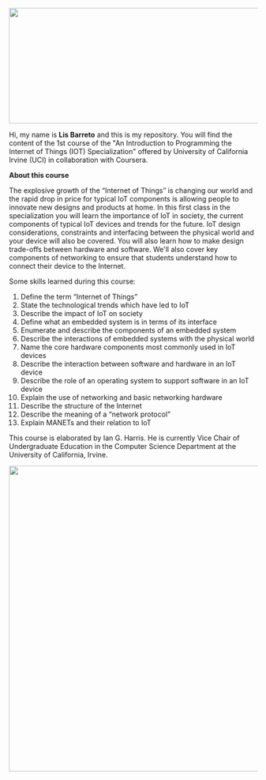 <p align="center">
  <img width="800" height="234.40" src="https://github.com/lis-r-barreto/introduction-to-the-internet-of-things-and-embedded-systems/blob/master/iot_coursera.png">
</p>

Hi, my name is <b>Lis Barreto</b> and this is my repository. You will find the content of the 1st course of the "An Introduction to Programming the Internet of Things (IOT) Specialization" offered by University of California Irvine (UCI) in collaboration with Coursera.


<b>About this course</b>

The explosive growth of the “Internet of Things” is changing our world and the rapid drop in price for typical IoT components is allowing people to innovate new designs and products at home. In this first class in the specialization you will learn the importance of IoT in society, the current components of typical IoT devices and trends for the future. IoT design considerations, constraints and interfacing between the physical world and your device will also be covered. You will also learn how to make design trade-offs between hardware and software. We'll also cover key components of networking to ensure that students understand how to connect their device to the Internet.

Some skills learned during this course:

1. Define the term “Internet of Things”
2. State the technological trends which have led to IoT
3. Describe the impact of IoT on society
4. Define what an embedded system is in terms of its interface
5. Enumerate and describe the components of an embedded system
6. Describe the interactions of embedded systems with the physical world
7. Name the core hardware components most commonly used in IoT devices
8. Describe the interaction between software and hardware in an IoT device
9. Describe the role of an operating system to support software in an IoT device
10. Explain the use of networking and basic networking hardware
11. Describe the structure of the Internet
12. Describe the meaning of a “network protocol”
13. Explain MANETs and their relation to IoT

This course is elaborated by Ian G. Harris. He is currently Vice Chair of Undergraduate Education in the Computer Science Department at the University of California, Irvine. 

<p align="center">
  <img width="800" height="618.18" src="https://github.com/lis-r-barreto/introduction-to-the-internet-of-things-and-embedded-systems/blob/master/certificado.png">
</p>
